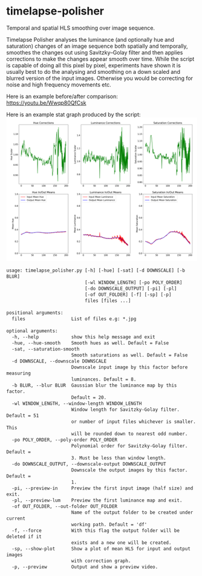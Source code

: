 # timelapse-polisher
Temporal and spatial HLS smoothing over image sequence.

Timelapse Polisher analyses the luminance (and optionally hue and saturation) changes of an image sequence both spatially and temporally, smoothes the changes out using Savitzky–Golay filter and then applies corrections to make the changes appear smooth over time. While the script is capable of doing all this pixel by pixel, experiments have shown it is usually best to do the analysing and smoothing on a down scaled and blurred version of the input images. Otherwise you would be correcting for noise and high frequency movements etc.

Here is an example before/after comparison: https://youtu.be/Wwqp80QfCsk

Here is an example stat graph produced by the script:
![Image of Yaktocat](https://raw.githubusercontent.com/kbrown73/timelapse-polisher/master/stat_graphs.png)


```
usage: timelapse_polisher.py [-h] [-hue] [-sat] [-d DOWNSCALE] [-b BLUR]
                             [-wl WINDOW_LENGTH] [-po POLY_ORDER]
                             [-do DOWNSCALE_OUTPUT] [-pi] [-pl]
                             [-of OUT_FOLDER] [-f] [-sp] [-p]
                             files [files ...]

positional arguments:
  files                 List of files e.g: *.jpg

optional arguments:
  -h, --help            show this help message and exit
  -hue, --hue-smooth    Smooth hues as well. Default = False
  -sat, --saturation-smooth
                        Smooth saturations as well. Default = False
  -d DOWNSCALE, --downscale DOWNSCALE
                        Downscale input image by this factor before measuring
                        luminances. Default = 8.
  -b BLUR, --blur BLUR  Gaussian blur the luminance map by this factor.
                        Default = 20.
  -wl WINDOW_LENGTH, --window-length WINDOW_LENGTH
                        Window length for Savitzky-Golay filter. Default = 51
                        or number of input files whichever is smaller. This
                        will be rounded down to nearest odd number.
  -po POLY_ORDER, --poly-order POLY_ORDER
                        Polynomial order for Savitzky-Golay filter. Default =
                        3. Must be less than window length.
  -do DOWNSCALE_OUTPUT, --downscale-output DOWNSCALE_OUTPUT
                        Downscale the output images by this factor. Default =
                        1.
  -pi, --preview-in     Preview the first input image (half size) and exit.
  -pl, --preview-lum    Preview the first luminance map and exit.
  -of OUT_FOLDER, --out-folder OUT_FOLDER
                        Name of the output folder to be created under current
                        working path. Default = 'df'
  -f, --force           With this flag the output folder will be deleted if it
                        exists and a new one will be created.
  -sp, --show-plot      Show a plot of mean HLS for input and output images
                        with correction graph.
  -p, --preview         Output and show a preview video.
```